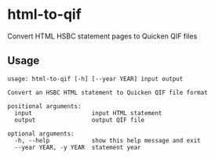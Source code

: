 html-to-qif
===========

Convert HTML HSBC statement pages to Quicken QIF files

Usage
-----

```
usage: html-to-qif [-h] [--year YEAR] input output

Convert an HSBC HTML statement to Quicken QIF file format

positional arguments:
  input                 input HTML statement
  output                output QIF file

optional arguments:
  -h, --help            show this help message and exit
  --year YEAR, -y YEAR  statement year
```